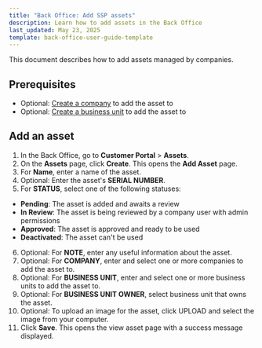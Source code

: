 ```yaml
---
title: "Back Office: Add SSP assets"
description: Learn how to add assets in the Back Office
last_updated: May 23, 2025
template: back-office-user-guide-template
---
```


This document describes how to add assets managed by companies. 

## Prerequisites

* Optional: [Create a company](/docs/pbc/all/customer-relationship-management/202410.0/base-shop/manage-in-the-back-office/manage-companies.html) to add the asset to
* Optional: [Create a business unit](/docs/pbc/all/customer-relationship-management/202410.0/base-shop/manage-in-the-back-office/company-units/create-company-units) to add the asset to


## Add an asset

1. In the Back Office, go to **Customer Portal** > **Assets**.
2. On the **Assets** page, click **Create**.
  This opens the **Add Asset** page.
3. For **Name**, enter a name of the asset.
4. Optional: Enter the asset's **SERIAL NUMBER**.
5. For **STATUS**, select one of the following statuses:
  - **Pending**: The asset is added and awaits a review
  - **In Review**: The asset is being reviewed by a company user with admin permissions
  - **Approved**: The asset is approved and ready to be used
  - **Deactivated**: The asset can't be used 
6. Optional: For **NOTE**, enter any useful information about the asset.
7. Optional: For **COMPANY**, enter and select one or more companies to add the asset to.
8. Optional: For **BUSINESS UNIT**, enter and select one or more business units to add the asset to.
9. Optional: For **BUSINESS UNIT OWNER**, select business unit that owns the asset.
10. Optional: To upload an image for the asset, click UPLOAD and select the image from your computer.
11. Click **Save**.
  This opens the view asset page with a success message displayed.  